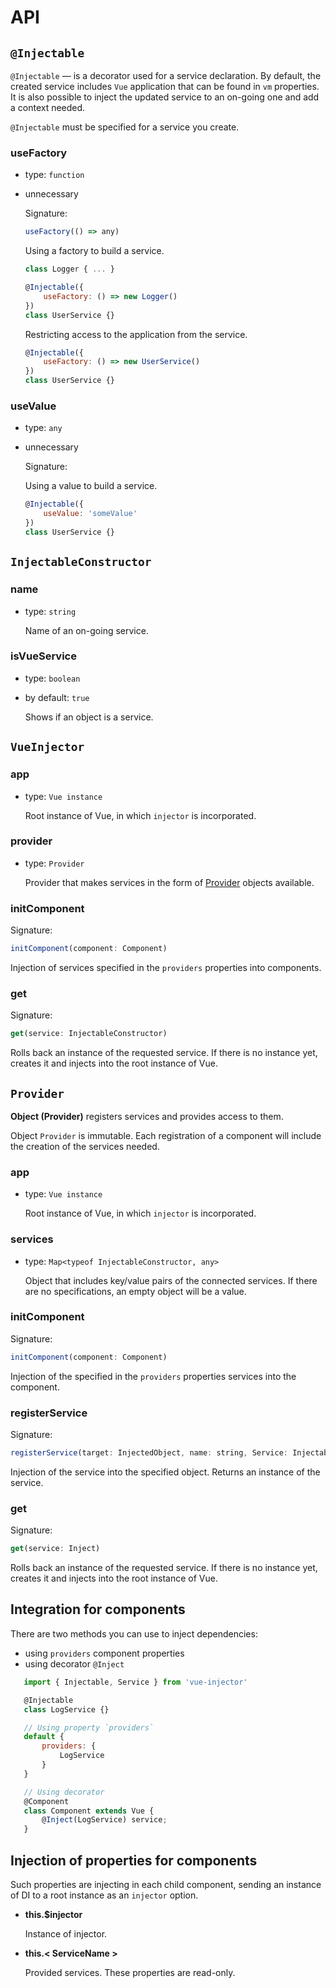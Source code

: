 ﻿---
sidebar: auto
---

# API

## `@Injectable`

`@Injectable` — is a decorator used for a service declaration. By default, the created service includes `Vue` application that can be found in `vm` properties. It is also possible to inject the updated service to an on-going one and add a context needed.

`@Injectable` must be specified for a service you create.

### useFactory

- type: `function`
- unnecessary
  
  Signature:
  
  ``` js
  useFactory(() => any)
  ```
  
  Using a factory to build a service.

  ``` js
  class Logger { ... }
  
  @Injectable({
      useFactory: () => new Logger()
  })
  class UserService {}
  ```
  
  Restricting access to the application from the service.
  
    ``` js
    @Injectable({
        useFactory: () => new UserService()
    })
    class UserService {}
    ```
### useValue

- type: `any`
- unnecessary
  
  Signature:

  
  Using a value to build a service.

  ``` js
  @Injectable({
      useValue: 'someValue'
  })
  class UserService {}
  ```

## `InjectableConstructor`
 
### name

- type: `string`

  Name of an on-going service.

### isVueService

- type: `boolean`

- by default: `true`

  Shows if an object is a service.

## `VueInjector`

### app

- type: `Vue instance`

  Root instance of Vue, in which `injector` is incorporated.

### provider

- type: `Provider`

  Provider that makes services in the form of [Provider](#provider-2) objects available.

### initComponent

Signature:

``` js
initComponent(component: Component)
```

Injection of services specified in the `providers` properties into components.  

### get

Signature:

``` js
get(service: InjectableConstructor)
```

Rolls back an instance of the requested service. If there is no instance yet, creates it and injects into the root instance of Vue.

## `Provider`

**Object (Provider)** registers services and provides access to them.

Object `Provider` is immutable. Each registration of a component will include the creation of the services needed.

### app

  - type: `Vue instance`

    Root instance of Vue, in which `injector` is incorporated.

### services

  - type: `Map<typeof InjectableConstructor, any>`

    Object that includes key/value pairs of the connected services. If there are no specifications, an empty object will be a value.


### initComponent

Signature:

``` js
initComponent(component: Component)
```

Injection of the specified in the `providers` properties services into the component. 

### registerService

Signature:

``` js
registerService(target: InjectedObject, name: string, Service: InjectableConstructor)
```

Injection of the service into the specified object. Returns an instance of the service.

### get

Signature:

``` js
get(service: Inject)
```

Rolls back an instance of the requested service. If there is no instance yet, creates it and injects into the root instance of Vue.

## Integration for components

There are two methods you can use to inject dependencies:
 - using `providers` component properties
 - using decorator `@Inject`

 ``` js
    import { Injectable, Service } from 'vue-injector'

    @Injectable
    class LogService {}

    // Using property `providers`
    default {
        providers: {
            LogService
        }
    }

    // Using decorator
    @Component
    class Component extends Vue {
        @Inject(LogService) service;
    }
 ```

## Injection of properties for components

Such properties are injecting in each child component, sending an instance of DI to a root instance as an `injector` option.

- **this.$injector**

  Instance of injector.

- **this.< ServiceName >**

  Provided services. These properties are read-only.
